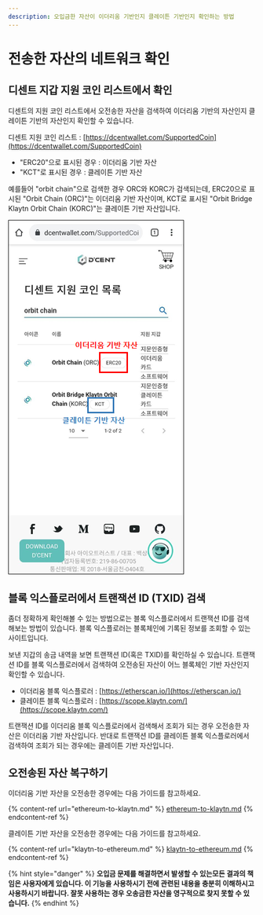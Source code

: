 ```yaml
---
description: 오입금한 자산이 이더리움 기반인지 클레이튼 기반인지 확인하는 방법
---
```


# 전송한 자산의 네트워크 확인

## 디센트 지갑 지원 코인 리스트에서 확인

디센트의 지원 코인 리스트에서 오전송한 자산을 검색하여 이더리움 기반의 자산인지 클레이튼 기반의 자산인지 확인할 수 있습니다.&#x20;

디센트 지원 코인 리스트 : [https://dcentwallet.com/SupportedCoin](https://dcentwallet.com/SupportedCoin)

* "ERC20"으로 표시된 경우 : 이더리움 기반 자산
* "KCT"로 표시된 경우 : 클레이튼 기반 자산

예를들어 "orbit chain"으로 검색한 경우 ORC와 KORC가 검색되는데, ERC20으로 표시된 "Orbit Chain (ORC)"는 이더리움 기반 자산이며, KCT로 표시된 "Orbit Bridge Klaytn Orbit Chain (KORC)"는 클레이튼 기반 자산입니다.

<div align="left">

<img src="../.gitbook/assets/image (226).png" alt="">

</div>

## 블록 익스플로러에서 트랜잭션 ID (TXID) 검색

좀더 정확하게 확인해볼 수 있는 방법으로는 블록 익스플로러에서 트랜잭션 ID를 검색해보는 방법이 있습니다. 블록 익스플로러는 블록체인에 기록된 정보를 조회할 수 있는 사이트입니다.

보낸 지갑의 송금 내역을 보면 트랜잭션 ID(혹은 TXID)를 확인하실 수 있습니다. 트랜잭션 ID를 블록 익스플로러에서 검색하여 오전송된 자산이 어느 블록체인 기반 자산인지 확인할 수 있습니다.

* 이더리움 블록 익스플로러 : [https://etherscan.io/](https://etherscan.io/)
* 클레이튼 블록 익스플로러 : [https://scope.klaytn.com/](https://scope.klaytn.com/)

트랜잭션 ID를 이더리움 블록 익스플로러에서 검색해서 조회가 되는 경우 오전송한 자산은 이더리움 기반 자산입니다. 반대로 트랜잭션 ID를 클레이튼 블록 익스플로러에서 검색하여 조회가 되는 경우에는 클레이튼 기반 자산입니다.

## 오전송된 자산 복구하기

이더리움 기반 자산을 오전송한 경우에는 다음 가이드를 참고하세요.

{% content-ref url="ethereum-to-klaytn.md" %}
[ethereum-to-klaytn.md](ethereum-to-klaytn.md)
{% endcontent-ref %}

클레이튼 기반 자산을 오전송한 경우에는 다음 가이드를 참고하세요.

{% content-ref url="klaytn-to-ethereum.md" %}
[klaytn-to-ethereum.md](klaytn-to-ethereum.md)
{% endcontent-ref %}

{% hint style="danger" %}
**오입금 문제를 해결하면서 발생할 수 있는모든 결과의 책임은 사용자에게 있습니다. 이 기능을 사용하시기 전에 관련된 내용을 충분히 이해하시고 사용하시기 바랍니다. 잘못 사용하는 경우 오송금한 자산을 영구적으로 찾지 못할 수 있습니다.**
{% endhint %}
